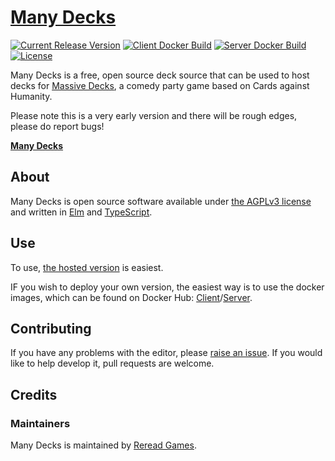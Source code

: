 # [Many Decks][hosted]

[![Current Release Version](https://img.shields.io/github/v/tag/Lattyware/manydecks?label=release&sort=semver)](https://github.com/Lattyware/manydecks/releases)
[![Client Docker Build](https://img.shields.io/docker/cloud/build/massivedecks/manydecks-client?label=client%20docker%20build)][docker-client]
[![Server Docker Build](https://img.shields.io/docker/cloud/build/massivedecks/manydecks-server?label=server%20docker%20build)][docker-server]
[![License](https://img.shields.io/github/license/Lattyware/manydecks)](LICENSE)

Many Decks is a free, open source deck source that can be used to host decks for [Massive Decks][md], a comedy party game based on 
Cards against Humanity.

Please note this is a very early version and there will be rough edges, please do report bugs!

**[Many Decks][hosted]**

[hosted]: https://decks.md.rereadgames.com
[md]: https://github.com/Lattyware/massivedecks

## About

Many Decks is open source software available under [the AGPLv3 license](LICENSE) and written in [Elm][elm] and 
[TypeScript][typescript].

[elm]: https://elm-lang.org/
[typescript]: https://www.typescriptlang.org/

## Use

To use, [the hosted version][hosted] is easiest.

IF you wish to deploy your own version, the easiest way is to use the docker images, which can be found on Docker Hub:
[Client][docker-client]/[Server][docker-server].

[docker-client]: https://hub.docker.com/r/massivedecks/manydecks-client
[docker-server]: https://hub.docker.com/r/massivedecks/manydecks-server

## Contributing

If you have any problems with the editor, please [raise an issue][issue]. If you would like to help develop it, pull
requests are welcome.

[issue]: https://github.com/Lattyware/massivedecks/issues/new

## Credits

### Maintainers

Many Decks is maintained by [Reread Games][reread].

[reread]: https://www.rereadgames.com/

